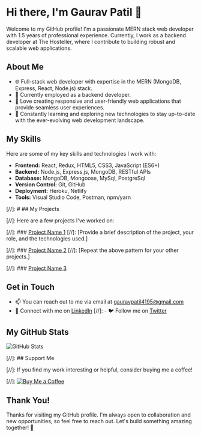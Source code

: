 # Hi there, I'm Gaurav Patil 👋

Welcome to my GitHub profile! I'm a passionate MERN stack web developer with 1.5 years of professional experience. Currently, I work as a backend developer at The Hosteller, where I contribute to building robust and scalable web applications.

## About Me

- 🌐 Full-stack web developer with expertise in the MERN (MongoDB, Express, React, Node.js) stack.
- 💼 Currently employed as a backend developer.
- 🚀 Love creating responsive and user-friendly web applications that provide seamless user experiences.
- 🌱 Constantly learning and exploring new technologies to stay up-to-date with the ever-evolving web development landscape.

## My Skills

Here are some of my key skills and technologies I work with:

- **Frontend:** React, Redux, HTML5, CSS3, JavaScript (ES6+)
- **Backend:** Node.js, Express.js, MongoDB, RESTful APIs
- **Database:** MongoDB, Mongoose, MySql, PostgreSql
- **Version Control:** Git, GitHub
- **Deployment:** Heroku, Netlify
- **Tools:** Visual Studio Code, Postman, npm/yarn

[//]: # ## My Projects

[//]: Here are a few projects I've worked on:

[//]: ### [Project Name 1](link-to-project-1)
[//]: [Provide a brief description of the project, your role, and the technologies used.]

[//]: ### [Project Name 2](link-to-project-2)
[//]: [Repeat the above pattern for your other projects.]

[//]: ### [Project Name 3](link-to-project-3)

## Get in Touch

- 📫 You can reach out to me via email at gauravpatil4195@gmail.com
- 💬 Connect with me on [LinkedIn](https://www.linkedin.com/in/gauravpatil4195)
[//]: - 🐦 Follow me on [Twitter](https://twitter.com/yourusername)

## My GitHub Stats

![GitHub Stats](https://github-readme-stats.vercel.app/api?username=gauravp95&show_icons[//]:=true)

[//]: ## Support Me

[//]: If you find my work interesting or helpful, consider buying me a coffee!

[//]: [![Buy Me a Coffee](https://img.shields.io/badge/Buy%20Me%20a%20Coffee-Donate-%23FF813F)](link-to-coffee-donation-page)

## Thank You!

Thanks for visiting my GitHub profile. I'm always open to collaboration and new opportunities, so feel free to reach out. Let's build something amazing together! 🚀
